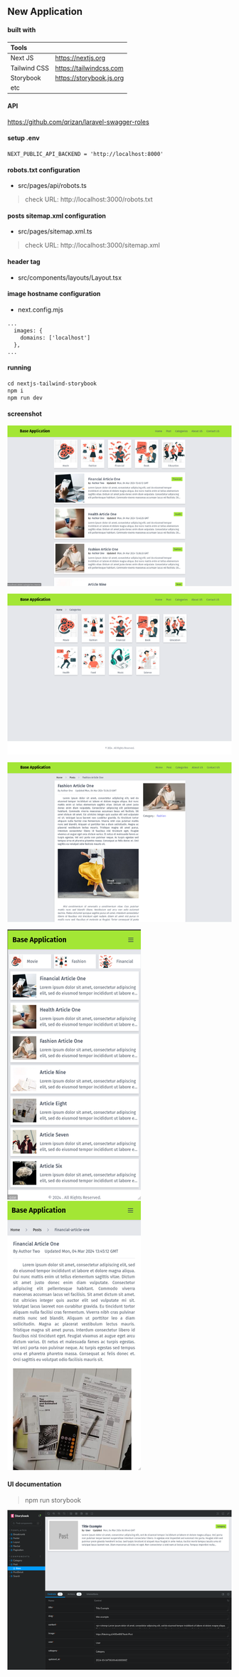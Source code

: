 ## New Application

#### built with

| Tools  |  |
| :--- | :--- |
| Next JS  | https://nextjs.org  |
| Tailwind CSS | https://tailwindcss.com  |
| Storybook | https://storybook.js.org |
| etc |  |

#### API

https://github.com/qrizan/laravel-swagger-roles

#### setup .env
```
NEXT_PUBLIC_API_BACKEND = 'http://localhost:8000'
```

#### robots.txt configuration
- src/pages/api/robots.ts
> check URL: http://localhost:3000/robots.txt 

 
#### posts sitemap.xml configuration
- src/pages/sitemap.xml.ts
> check URL: http://localhost:3000/sitemap.xml


#### header tag

- src/components/layouts/Layout.tsx

#### image hostname configuration
- next.config.mjs

```
...
  images: {
    domains: ['localhost'] 
  },
...
```

#### running
```
cd nextjs-tailwind-storybook
npm i
npm run dev
```

#### screenshot
![home](screenshot/home.png)

![categories](screenshot/categories.png)

![article-detail](screenshot/article-detail.png)

![home-mobile](screenshot/home-mobile.png) ![detail-mobile](screenshot/detail-mobile.png)

#### UI documentation

> npm run storybook

![article-detail](screenshot/storybook.png)